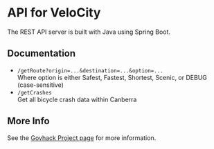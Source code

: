 # API for VeloCity
The REST API server is built with Java using Spring Boot.

## Documentation
* `/getRoute?origin=...&destination=...&option=...`<br>
  Where option is either Safest, Fastest, Shortest, Scenic, or DEBUG (case-sensitive)
* `/getCrashes`<br>
  Get all bicycle crash data within Canberra

## More Info
See the [Govhack Project page](https://2017.hackerspace.govhack.org/project/velocity) for more information.
